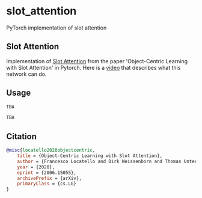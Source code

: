 # slot_attention
PyTorch implementation of slot attention

## Slot Attention

Implementation of <a href="https://arxiv.org/abs/2006.15055">Slot Attention</a> from the paper 'Object-Centric Learning with Slot Attention' in Pytorch. Here is a <a href="https://www.youtube.com/watch?v=DYBmD88vpiA">video</a> that describes what this network can do.

## Usage

```python
TBA
```


```python
TBA
```

## Citation

```bibtex
@misc{locatello2020objectcentric,
    title = {Object-Centric Learning with Slot Attention},
    author = {Francesco Locatello and Dirk Weissenborn and Thomas Unterthiner and Aravindh Mahendran and Georg Heigold and Jakob Uszkoreit and Alexey Dosovitskiy and Thomas Kipf},
    year = {2020},
    eprint = {2006.15055},
    archivePrefix = {arXiv},
    primaryClass = {cs.LG}
}
```
